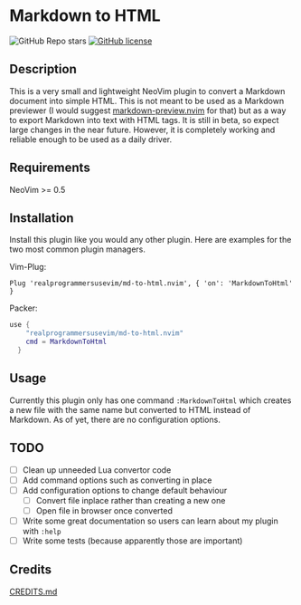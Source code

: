 # Markdown to HTML

![GitHub Repo stars](https://img.shields.io/github/stars/realprogrammersusevim/md-to-html.nvim?style=for-the-badge)
[![GitHub license](https://img.shields.io/github/license/realprogrammersusevim/md-to-html.nvim?style=for-the-badge)](https://github.com/realprogrammersusevim/md-to-html.nvim/blob/main/LICENSE)

## Description

This is a very small and lightweight NeoVim plugin to convert a Markdown document into simple HTML. This is not meant to be used as a Markdown previewer (I would suggest [markdown-preview.nvim](https://github.com/iamcco/markdown-preview.nvim) for that) but  as a way to export Markdown into text with HTML tags. It is still in beta, so expect large changes in the near future. However, it is completely working and reliable enough to be used as a daily driver.

## Requirements

NeoVim >= 0.5

## Installation

Install this plugin like you would any other plugin. Here are examples for the two most common plugin managers.

Vim-Plug:

```vim
Plug 'realprogrammersusevim/md-to-html.nvim', { 'on': 'MarkdownToHtml' }
```

Packer:

```lua
use {
    "realprogrammersusevim/md-to-html.nvim"
    cmd = MarkdownToHtml
  }
```

## Usage

Currently this plugin only has one command `:MarkdownToHtml` which creates a new file with the same name but converted to HTML instead of Markdown. As of yet, there are no configuration options.

## TODO

- [ ] Clean up unneeded Lua convertor code
- [ ] Add command options such as converting in place
- [ ] Add configuration options to change default behaviour
  - [ ] Convert file inplace rather than creating a new one
  - [ ] Open file in browser once converted
- [ ] Write some great documentation so users can learn about my plugin with `:help`
- [ ] Write some tests (because apparently those are important)

## Credits

[CREDITS.md](https://github.com/realprogrammersusevim/md-to-html.nvim/blob/main/CREDITS.md)
